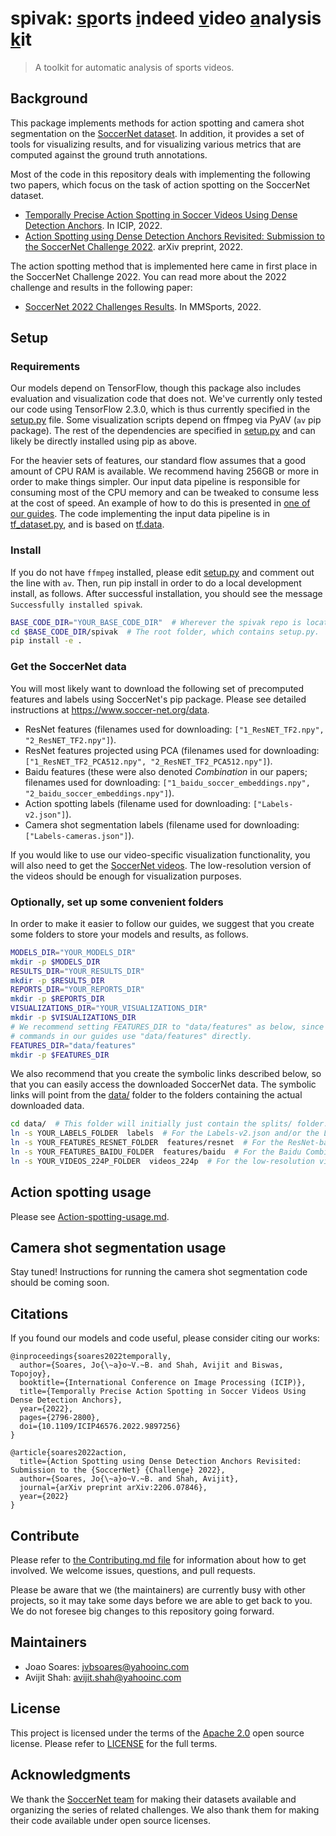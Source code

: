 # spivak: <ins>sp</ins>orts <ins>i</ins>ndeed <ins>v</ins>ideo <ins>a</ins>nalysis <ins>k</ins>it
> A toolkit for automatic analysis of sports videos.

## Background

This package implements methods for action spotting and camera
shot segmentation on the
[SoccerNet dataset](https://www.soccer-net.org/). In addition,
it provides a set of tools for visualizing results, and for
visualizing various metrics that are computed against the ground
truth annotations.

Most of the code in this repository deals with implementing the
following two papers, which focus on the task of action spotting
on the SoccerNet dataset.
- [Temporally Precise Action Spotting in Soccer Videos Using
Dense Detection Anchors](https://arxiv.org/abs/2205.10450).
In ICIP, 2022.
- [Action Spotting using Dense Detection Anchors Revisited:
Submission to the SoccerNet Challenge 2022](https://arxiv.org/abs/2206.07846).
arXiv preprint, 2022.

The action spotting method that is implemented here
came in first place in the SoccerNet Challenge 2022. You can
read more about the 2022 challenge and results in the following paper:
- [SoccerNet 2022 Challenges Results](https://arxiv.org/abs/2210.02365).
In MMSports, 2022.

## Setup

### Requirements

Our models depend on TensorFlow, though this package also includes
evaluation and visualization code that does not. We've currently
only tested our code using TensorFlow 2.3.0, which is thus currently
specified in the [setup.py](setup.py) file. Some visualization
scripts depend on ffmpeg via PyAV (`av` pip package). The rest of
the dependencies are specified in [setup.py](setup.py) and can
likely be directly installed using pip as above.

For the heavier sets of features, our standard flow assumes that a good
amount of CPU RAM is available. We recommend having 256GB or more
in order to make things simpler. Our input data pipeline is
responsible for consuming most of the CPU memory and can be tweaked to
consume less at the cost of speed. An example of how to do this is
presented in
[one of our guides](Reproducing-results-from-the-SoccerNet-action-spotting-challenge-2022.md#low-memory-configuration).
The code implementing the input data pipeline is in
[tf_dataset.py](spivak/models/tf_dataset.py), and is based on
[tf.data](https://www.tensorflow.org/guide/data).

### Install

If you do not have `ffmpeg` installed, please edit [setup.py](setup.py)
and comment out the line with `av`. Then, run pip install in order
to do a local development install, as follows. After successful installation,
you should see the message `Successfully installed spivak`.

```bash
BASE_CODE_DIR="YOUR_BASE_CODE_DIR"  # Wherever the spivak repo is located.
cd $BASE_CODE_DIR/spivak  # The root folder, which contains setup.py.
pip install -e .
```

### Get the SoccerNet data

You will most likely want to download the following set of
precomputed features and labels using SoccerNet's pip package.
Please see detailed instructions at <https://www.soccer-net.org/data>.
- ResNet features
(filenames used for downloading: `["1_ResNET_TF2.npy", "2_ResNET_TF2.npy"]`).
- ResNet features projected using PCA
(filenames used for downloading: `["1_ResNET_TF2_PCA512.npy", "2_ResNET_TF2_PCA512.npy"]`).
- Baidu features
(these were also denoted _Combination_ in our papers; filenames
used for downloading:
`["1_baidu_soccer_embeddings.npy", "2_baidu_soccer_embeddings.npy"]`).
- Action spotting labels
(filename used for downloading: `["Labels-v2.json"]`).
- Camera shot segmentation labels
(filename used for downloading: `["Labels-cameras.json"]`).

If you would like to use our video-specific visualization functionality,
you will also need to get the
[SoccerNet videos](https://www.soccer-net.org/data#h.ov9k48lcih5g).
The low-resolution version of the videos should be enough for
visualization purposes.

### Optionally, set up some convenient folders

In order to make it easier to follow our guides, we suggest that you create some
folders to store your models and results, as follows.

```bash
MODELS_DIR="YOUR_MODELS_DIR"
mkdir -p $MODELS_DIR
RESULTS_DIR="YOUR_RESULTS_DIR"
mkdir -p $RESULTS_DIR
REPORTS_DIR="YOUR_REPORTS_DIR"
mkdir -p $REPORTS_DIR
VISUALIZATIONS_DIR="YOUR_VISUALIZATIONS_DIR"
mkdir -p $VISUALIZATIONS_DIR
# We recommend setting FEATURES_DIR to "data/features" as below, since many
# commands in our guides use "data/features" directly.
FEATURES_DIR="data/features"
mkdir -p $FEATURES_DIR
```

We also recommend that you create the symbolic links described below, so
that you can easily access the downloaded SoccerNet data. The symbolic links
will point from the [data/](data) folder to the folders containing the actual
downloaded data.

```bash
cd data/  # This folder will initially just contain the splits/ folder.
ln -s YOUR_LABELS_FOLDER  labels  # For the Labels-v2.json and/or the Labels-cameras.json files.
ln -s YOUR_FEATURES_RESNET_FOLDER  features/resnet  # For the ResNet-based features.
ln -s YOUR_FEATURES_BAIDU_FOLDER  features/baidu  # For the Baidu Combination features.
ln -s YOUR_VIDEOS_224P_FOLDER  videos_224p  # For the low-resolution videos.
```

## Action spotting usage

Please see [Action-spotting-usage.md](Action-spotting-usage.md).

## Camera shot segmentation usage

Stay tuned! Instructions for running the camera shot segmentation code should be coming soon.

## Citations

If you found our models and code useful, please consider citing our works:

```
@inproceedings{soares2022temporally,
  author={Soares, Jo{\~a}o~V.~B. and Shah, Avijit and Biswas, Topojoy},
  booktitle={International Conference on Image Processing (ICIP)},
  title={Temporally Precise Action Spotting in Soccer Videos Using Dense Detection Anchors},
  year={2022},
  pages={2796-2800},
  doi={10.1109/ICIP46576.2022.9897256}
}

@article{soares2022action,
  title={Action Spotting using Dense Detection Anchors Revisited: Submission to the {SoccerNet} {Challenge} 2022},
  author={Soares, Jo{\~a}o~V.~B. and Shah, Avijit},
  journal={arXiv preprint arXiv:2206.07846},
  year={2022}
}
```

## Contribute

Please refer to [the Contributing.md file](Contributing.md) for information about how to
get involved. We welcome  issues, questions, and pull requests.

Please be aware that we (the maintainers) are currently busy with other projects, so it
may take some days before we are able to get back to you. We do not foresee big changes
to this repository going forward.

## Maintainers

- Joao Soares: jvbsoares@yahooinc.com
- Avijit Shah: avijit.shah@yahooinc.com

## License

This project is licensed under the terms of the
[Apache 2.0](http://www.apache.org/licenses/LICENSE-2.0.html)
open source license. Please refer to [LICENSE](LICENSE) for
the full terms.

## Acknowledgments

We thank the [SoccerNet team](https://www.soccer-net.org/team) for making their datasets
available and organizing the series of related challenges. We also thank them for
making their code available under open source licenses.
